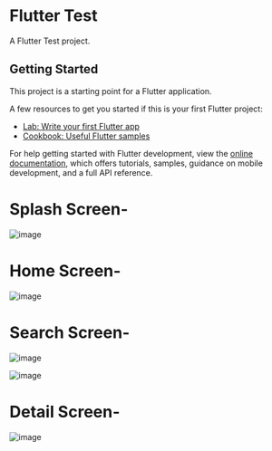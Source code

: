 # Flutter Test

A Flutter Test project.

## Getting Started

This project is a starting point for a Flutter application.

A few resources to get you started if this is your first Flutter project:

- [Lab: Write your first Flutter app](https://docs.flutter.dev/get-started/codelab)
- [Cookbook: Useful Flutter samples](https://docs.flutter.dev/cookbook)

For help getting started with Flutter development, view the
[online documentation](https://docs.flutter.dev/), which offers tutorials,
samples, guidance on mobile development, and a full API reference.

# Splash Screen-
![image](https://github.com/user-attachments/assets/51a6a895-5bb1-453e-964f-4823d1cbc447)




# Home Screen- 
![image](https://github.com/user-attachments/assets/5bf10664-9c31-4a0f-8ed9-59db41d895aa)




# Search Screen-
![image](https://github.com/user-attachments/assets/386e850f-e856-42c8-a1d7-20117cfa9acd)


![image](https://github.com/user-attachments/assets/b49ee86e-94e3-4050-aeb8-296adf967d38)



# Detail Screen-
![image](https://github.com/user-attachments/assets/8ee96b54-9d07-4312-85d3-4510282ac360)
